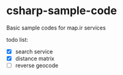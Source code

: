 # csharp-sample-code
Basic sample codes for map.ir services

todo list:

- [x] search service
- [x] distance matrix
- [ ] reverse geocode